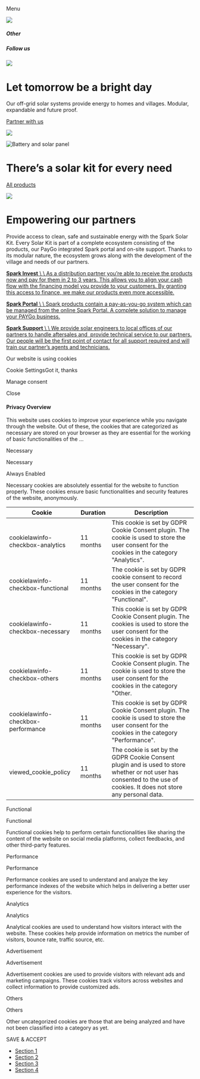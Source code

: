 Menu

![](https://sparkenergy.io/wp-content/themes/Spark/img/Spark-Logo-Menu.svg)

##### Other

##### Follow us

![](https://sparkenergy.io/wp-content/themes/Spark/img/scroller-green.svg)

# Let tomorrow be a bright day

Our off-grid solar systems provide energy to homes and villages. Modular, expandable and future proof.

[Partner with us](http://sparkenergy.io/full-partner/)

![](https://sparkenergy.io/wp-content/themes/Spark/img/ForDistributorsScreen2flow.svg)

![Battery and solar panel](https://sparkenergy.io/wp-content/uploads/2021/06/Homepage-screen-3-Products.png)

# There’s a solar kit for every need

[All products](https://sparkenergy.io/products/)

![](https://sparkenergy.io/wp-content/uploads/2021/06/Homepage-screen-3-flow.svg)

# Empowering our partners

Provide access to clean, safe and sustainable energy with the Spark Solar Kit. Every Solar Kit is part of a complete ecosystem consisting of the products, our PayGo integrated Spark portal and on-site support. Thanks to its modular nature, the ecosystem grows along with the development of the village and needs of our partners.

[**Spark Invest** \\
\\
As a distribution partner you’re able to receive the products now and pay for them in 2 to 3 years. This allows you to align your cash flow with the financing model you provide to your customers. By granting this access to finance, we make our products even more accessible.](https://sparkenergy.io/full-partner/spark-invest/)

[**Spark Portal** \\
\\
Spark products contain a pay-as-you-go system which can be managed from the online Spark Portal. A complete solution to manage your PAYGo business.](https://sparkenergy.io/full-partner/portal/)

[**Spark Support** \\
\\
We provide solar engineers to local offices of our partners to handle aftersales and  provide technical service to our partners. Our people will be the first point of contact for all support required and will train our partner’s agents and technicians.](http://sparkenergy.io/full-partner/support/)

Our website is using cookies

Cookie SettingsGot it, thanks

Manage consent

Close

#### Privacy Overview

This website uses cookies to improve your experience while you navigate through the website. Out of these, the cookies that are categorized as necessary are stored on your browser as they are essential for the working of basic functionalities of the ...

Necessary

Necessary

Always Enabled

Necessary cookies are absolutely essential for the website to function properly. These cookies ensure basic functionalities and security features of the website, anonymously.

| Cookie | Duration | Description |
| --- | --- | --- |
| cookielawinfo-checkbox-analytics | 11 months | This cookie is set by GDPR Cookie Consent plugin. The cookie is used to store the user consent for the cookies in the category "Analytics". |
| cookielawinfo-checkbox-functional | 11 months | The cookie is set by GDPR cookie consent to record the user consent for the cookies in the category "Functional". |
| cookielawinfo-checkbox-necessary | 11 months | This cookie is set by GDPR Cookie Consent plugin. The cookies is used to store the user consent for the cookies in the category "Necessary". |
| cookielawinfo-checkbox-others | 11 months | This cookie is set by GDPR Cookie Consent plugin. The cookie is used to store the user consent for the cookies in the category "Other. |
| cookielawinfo-checkbox-performance | 11 months | This cookie is set by GDPR Cookie Consent plugin. The cookie is used to store the user consent for the cookies in the category "Performance". |
| viewed\_cookie\_policy | 11 months | The cookie is set by the GDPR Cookie Consent plugin and is used to store whether or not user has consented to the use of cookies. It does not store any personal data. |

Functional

Functional

Functional cookies help to perform certain functionalities like sharing the content of the website on social media platforms, collect feedbacks, and other third-party features.


Performance

Performance

Performance cookies are used to understand and analyze the key performance indexes of the website which helps in delivering a better user experience for the visitors.


Analytics

Analytics

Analytical cookies are used to understand how visitors interact with the website. These cookies help provide information on metrics the number of visitors, bounce rate, traffic source, etc.


Advertisement

Advertisement

Advertisement cookies are used to provide visitors with relevant ads and marketing campaigns. These cookies track visitors across websites and collect information to provide customized ads.


Others

Others

Other uncategorized cookies are those that are being analyzed and have not been classified into a category as yet.


SAVE & ACCEPT

- [Section 1](https://sparkenergy.io/#)
- [Section 2](https://sparkenergy.io/#)
- [Section 3](https://sparkenergy.io/#)
- [Section 4](https://sparkenergy.io/#)